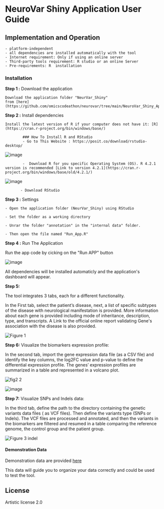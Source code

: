 # NeuroVar Shiny Application User Guide

## Implementation and  Operation

    - platform-independent
    - all dependencies are installed automatically with the tool
    - Internet requirement: Only if using an online server
    - Third-party tools requirement: R studio or an online Server
    - Pre-requirements: R  installation
    
### Installation

**Step 1 :** Download the application
   
    Download the application folder "NeurVar_Shiny"     
    from [here](https://github.com/omicscodeathon/neurovar/tree/main/NeuroVar_Shiny_Application/NeurVar_Shiny)                                                                                                                      
**Step 2 :** Install dependencies
    
    Install the latest version of R if your computer does not have it: [R](https://cran.r-project.org/bin/windows/base/)   
    
            ### How To Install R and RStudio
            - Go to This Website : https://posit.co/download/rstudio-desktop/ 
![image](https://github.com/omicscodeathon/Exvar/assets/73958439/62b7eda6-c7af-47a2-aec9-fe14aae68e50)

            -  Download R for you specific Operating System (OS). R 4.2.1 version is recommended [Link to version 4.2.1](https://cran.r-project.org/bin/windows/base/old/4.2.1/)

![image](https://github.com/omicscodeathon/Exvar/assets/73958439/258e6366-4cf9-45a9-ba39-ebaf4212af71)

           - Download RStudio

**Step 3 :** Settings

    - Open the application folder (NeurVar_Shiny) using RStudio   

    - Set the folder as a working directory 

    - Unrar the folder "annotation" in the "internal data" folder.

    - Then open the file named "Run_App.R"

**Step 4 :** Run The Application

Run the app code by cicking on the "Run APP" button
 
![image](https://github.com/omicscodeathon/neurovar/assets/73958439/249ad53a-db4c-4bd2-b0d9-9babd98bd8df)

All dependencies will be installed automaticly and the application's dashboard will appear.

**Step 5:**

The tool integrates 3 tabs, each for a different functionality.

In the First tab, select the patient’s disease, next, a list of specific subtypes of the disease with neurological manifestation is provided. More information about each gene is provided including mode of inheritance, description, type, and transcripts. A Link to the official online report validating Gene's association with the disease is also provided.


![Figure 1](https://github.com/omicscodeathon/neurovar/assets/73958439/633a6d98-959f-4522-9f39-d5a3774382e3)


**Step 6:** Visualize the biomarkers expression profile:

   
In the second tab, import the gene expression data file (as a CSV file) and identify the key columns, the log2FC value and p-value to define the differential expression profile. The genes’ expression profiles are summarized in a table and represented in a volcano plot.


![fig2 2](https://github.com/omicscodeathon/neurovar/assets/73958439/917b3134-2d7b-4c37-b529-308d4d5b51c5)

![image](https://github.com/user-attachments/assets/81b82292-6e4f-4eea-8a0b-8c7734dc466b)

**Step 7:** Visualize SNPs and Indels data:

In the third tab,  define the path to the directory containing the genetic variants data files ( as VCF files). Then define the variants type (SNPs or Indels). The VCF files are processed and annotated, and then the variants in the biomarkers are filtered and resumed in a table comparing the reference genome, the control group and the patient group.


![Figure 3 indel](https://github.com/omicscodeathon/neurovar/assets/73958439/a886405a-8282-4624-8f4c-edeedd7f517c)


#### Demonstration Data

Demonstration data are provided [here](https://github.com/omicscodeathon/neurovar/tree/main/demonstration_data)

This data will guide you to organize your data correctly and could be used to test the tool.

## License

Artistic license 2.0
